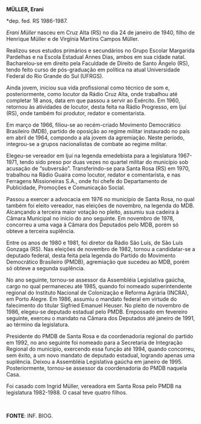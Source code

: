 **MÜLLER, Erani**

\*dep. fed. RS 1986-1987.

*Erani Müller* nasceu em Cruz Alta (RS) no dia 24 de janeiro de 1940,
filho de Henrique Müller e de Virgínia Martins Campos Müller.

Realizou seus estudos primários e secundários no Grupo Escolar Margarida
Pardelhas e na Escola Estadual Annes Dias, ambos em sua cidade natal.
Bacharelou-se em direito pela Faculdade de Direito de Santo Ângelo (RS),
tendo feito curso de pós-graduação em política na atual Universidade
Federal do Rio Grande do Sul (UFRGS).

Ainda jovem, iniciou sua vida profissional como técnico de som e,
posteriormente, como locutor da Rádio Cruz Alta, onde trabalhou até
completar 18 anos, data em que passou a servir ao Exército. Em 1960,
retornou às atividades de locutor, desta feita na Rádio Progresso, em
Ijuí (RS), onde também foi produtor, redator e comentarista.

Em março de 1966, filiou-se ao recém-criado Movimento Democrático
Brasileiro (MDB), partido de oposição ao regime militar instaurado no
país em abril de 1964, compondo a ala jovem da agremiação. Neste
período, integrou-se a grupos nacionalistas de combate ao regime
militar.

Elegeu-se vereador em Ijuí na legenda emedebista para a legislatura
1967-1971, tendo sido preso por duas vezes no quartel militar do
município sob acusação de “subversão”. Transferindo-se para Santa Rosa
(RS) em 1970, trabalhou na Rádio Guaíra como locutor, redator e
comentarista, e nas Ferragens Missioneiras S.A., onde foi chefe do
Departamento de Publicidade, Promoções e Comunicação Social.

Passou a exercer a advocacia em 1976 no município de Santa Rosa, no qual
também foi eleito vereador, nas eleições de novembro, na legenda do MDB.
Alcançando a terceira maior votação no pleito, assumiu sua cadeira à
Câmara Municipal no início do ano seguinte. Em novembro de 1978,
concorreu a uma vaga à Câmara dos Deputados pelo MDB, porém só obteve a
terceira suplência.

Entre os anos de 1980 e 1981, foi diretor da Rádio São Luís, de São Luís
Gonzaga (RS). Nas eleições de novembro de 1982, tornou a candidatar-se a
deputado federal, desta feita pela legenda do Partido do Movimento
Democrático Brasileiro (PMDB), agremiação que sucedeu ao MDB, porém só
obteve a segunda suplência.

No ano seguinte, tornou-se assessor da Assembléia Legislativa gaúcha,
cargo no qual permaneceu até 1985, quando foi nomeado superintendente
regional do Instituto Nacional de Colonização e Reforma Agrária (INCRA),
em Porto Alegre. Em 1986, assumiu o mandato federal em virtude do
falecimento do titular Sigfried Emanuel Heuser. No pleito de novembro de
1986, elegeu-se deputado estadual pelo PMDB. Empossado em fevereiro
seguinte, exerceu o mandato na Câmara dos Deputados até janeiro de 1991,
ao término da legislatura.

Presidente do PMDB de Santa Rosa e da coordenadoria regional do partido
em 1992, no ano seguinte foi nomeado para a Secretaria de Integração
Regional do município, exercendo essa função até 1994, quando concorreu,
sem êxito, a um novo mandato de deputado estadual, logrando apenas uma
suplência. Deixou a Assembléia Legislativa gaúcha em janeiro de 1995.
Posteriormente, tornou-se assessor da coordenadoria do PMDB naquela
Casa.

Foi casado com Ingrid Müller, vereadora em Santa Rosa pelo PMDB na
legislatura 1982-1988. O casal teve quatro filhos.

 

**FONTE**: INF. BIOG.

 
